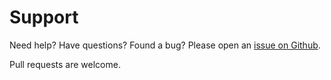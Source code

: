 Support
====

Need help? Have questions? Found a bug? Please open an [issue on Github](https://github.com/kellishaver/MarkDoc/issues).

Pull requests are welcome.
